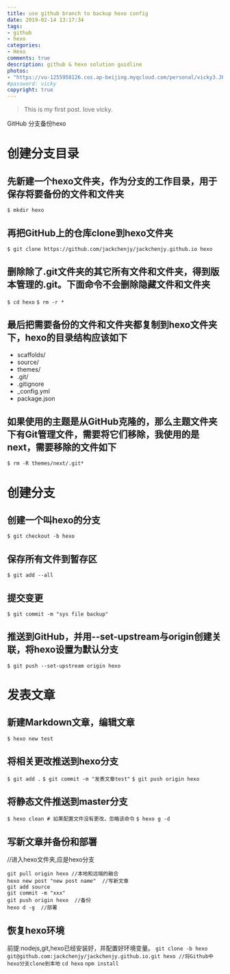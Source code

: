 ```yaml
---
title: use github branch to backup hexo config
date: 2019-02-14 13:17:34
tags:
- github
- hexo
categories:
- Hexo
comments: true
description: github & hexo solution guidline
photos:
- "https://vu-1255958126.cos.ap-beijing.myqcloud.com/personal/vicky3.JPG"
#password: vicky
copyright: true
---
```

<script src="https://cdn.jsdelivr.net/npm/jquery/dist/jquery.min.js"></script>
<link rel="stylesheet" href="https://cdn.jsdelivr.net/npm/font-awesome/css/font-awesome.min.css"/>
<script src="https://cdn.jsdelivr.net/gh/stevenjoezhang/live2d-widget/autoload.js"></script>

<script src="https://cdn.jsdelivr.net/gh/jackchenjy/balloon.js/balloon.min.js"></script>
>This is my first post.
>love vicky.

GitHub 分支备份hexo

# 创建分支目录

## 先新建一个hexo文件夹，作为分支的工作目录，用于保存将要备份的文件和文件夹
``$ mkdir hexo``

## 再把GitHub上的仓库clone到hexo文件夹
``$ git clone https://github.com/jackchenjy/jackchenjy.github.io hexo``

## 删除除了.git文件夹的其它所有文件和文件夹，得到版本管理的.git。下面命令不会删除隐藏文件和文件夹
``$ cd hexo``
``$ rm -r *``

## 最后把需要备份的文件和文件夹都复制到hexo文件夹下，hexo的目录结构应该如下
+ scaffolds/
+ source/
+ themes/
+ .git/
+ .gitignore
+ _config.yml
+ package.json

## 如果使用的主题是从GitHub克隆的，那么主题文件夹下有Git管理文件，需要将它们移除，我使用的是next，需要移除的文件如下
``$ rm -R themes/next/.git*``

# 创建分支

## 创建一个叫hexo的分支
``$ git checkout -b hexo``

## 保存所有文件到暂存区
``$ git add --all``

## 提交变更
``$ git commit -m "sys file backup"``

## 推送到GitHub，并用--set-upstream与origin创建关联，将hexo设置为默认分支
``$ git push --set-upstream origin hexo``

# 发表文章
## 新建Markdown文章，编辑文章
``$ hexo new test``

## 将相关更改推送到hexo分支
``$ git add .``
``$ git commit -m "发表文章test"``
``$ git push origin hexo``

## 将静态文件推送到master分支
``$ hexo clean # 如果配置文件没有更改，忽略该命令``
``$ hexo g -d``

## 写新文章并备份和部署
//进入hexo文件夹,应是hexo分支
```
git pull origin hexo //本地和远端的融合
hexo new post "new post name"  //写新文章
git add source
git commit -m "xxx"
git push origin hexo  //备份
hexo d -g  //部署
```

## 恢复hexo环境
前提:nodejs,git,hexo已经安装好，并配置好环境变量。
``git clone -b hexo git@github.com:jackchenjy/jackchenjy.github.io.git hexo //将Github中hexo分支clone到本地``
``cd hexo``
``npm install``
